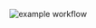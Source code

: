![example workflow](https://github.com/BaikoIlya/yamdb_final/actions/workflows/yamdb_workflow.yml/badge.svg)
